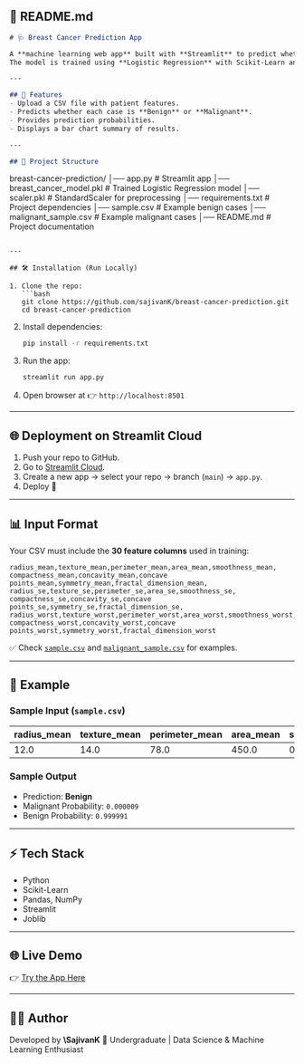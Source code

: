 
## 📄 README.md

```markdown
# 🩺 Breast Cancer Prediction App

A **machine learning web app** built with **Streamlit** to predict whether a tumor is **Benign** or **Malignant** using the **Breast Cancer Wisconsin Dataset**.  
The model is trained using **Logistic Regression** with Scikit-Learn and deployed via **Streamlit Cloud**.

---

## 🚀 Features
- Upload a CSV file with patient features.
- Predicts whether each case is **Benign** or **Malignant**.
- Provides prediction probabilities.
- Displays a bar chart summary of results.

---

## 📂 Project Structure
```

breast-cancer-prediction/
│── app.py                   # Streamlit app
│── breast\_cancer\_model.pkl  # Trained Logistic Regression model
│── scaler.pkl               # StandardScaler for preprocessing
│── requirements.txt         # Project dependencies
│── sample.csv               # Example benign cases
│── malignant\_sample.csv     # Example malignant cases
│── README.md                # Project documentation

````

---

## 🛠 Installation (Run Locally)

1. Clone the repo:
   ```bash
   git clone https://github.com/sajivanK/breast-cancer-prediction.git
   cd breast-cancer-prediction
````

2. Install dependencies:

   ```bash
   pip install -r requirements.txt
   ```

3. Run the app:

   ```bash
   streamlit run app.py
   ```

4. Open browser at 👉 `http://localhost:8501`

---

## 🌐 Deployment on Streamlit Cloud

1. Push your repo to GitHub.
2. Go to [Streamlit Cloud](https://share.streamlit.io).
3. Create a new app → select your repo → branch (`main`) → `app.py`.
4. Deploy 🚀

---

## 📊 Input Format

Your CSV must include the **30 feature columns** used in training:

```
radius_mean,texture_mean,perimeter_mean,area_mean,smoothness_mean,
compactness_mean,concavity_mean,concave points_mean,symmetry_mean,fractal_dimension_mean,
radius_se,texture_se,perimeter_se,area_se,smoothness_se,
compactness_se,concavity_se,concave points_se,symmetry_se,fractal_dimension_se,
radius_worst,texture_worst,perimeter_worst,area_worst,smoothness_worst,
compactness_worst,concavity_worst,concave points_worst,symmetry_worst,fractal_dimension_worst
```

✅ Check [`sample.csv`](./sample.csv) and [`malignant_sample.csv`](./malignant_sample.csv) for examples.

---

## 🧪 Example

### Sample Input (`sample.csv`)

| radius\_mean | texture\_mean | perimeter\_mean | area\_mean | smoothness\_mean | ... | fractal\_dimension\_worst |
| ------------ | ------------- | --------------- | ---------- | ---------------- | --- | ------------------------- |
| 12.0         | 14.0          | 78.0            | 450.0      | 0.08             | ... | 0.06                      |

### Sample Output

* Prediction: **Benign**
* Malignant Probability: `0.000009`
* Benign Probability: `0.999991`

---

## ⚡ Tech Stack

* Python
* Scikit-Learn
* Pandas, NumPy
* Streamlit
* Joblib

---

## 🌐 Live Demo

👉 [Try the App Here](https://breast-cancer-prediction-4nx6dogifwiws6jvn8omtx.streamlit.app)

---
## 👨‍💻 Author

Developed by **\SajivanK** 🎯
Undergraduate | Data Science & Machine Learning Enthusiast


